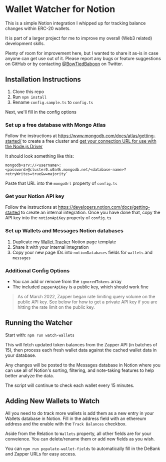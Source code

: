 # Wallet Watcher for Notion

This is a simple Notion integration I whipped up for tracking balance changes within ERC-20 wallets.

It is part of a larger project for me to improve my overall (Web3 related) development skills.

Plenty of room for improvement here, but I wanted to share it as-is in case anyone can get use out of it. Please report any bugs or feature suggestions on GitHub or by contacting [@BowTiedBaboon](https://twitter.com/BowTiedBaboon) on Twitter.

## Installation Instructions

1. Clone this repo
2. Run `npm install`
3. Rename `config.sample.ts` to `config.ts`

Next, we'll fill in the config options

### Set up a free database with Mongo Atlas

Follow the instructions at https://www.mongodb.com/docs/atlas/getting-started/ to create a free cluster and [get your connection URL for use with the Node.js Driver](https://www.mongodb.com/docs/atlas/tutorial/connect-to-your-cluster/)


It should look something like this:
```
mongodb+srv://<username>:<password>@cluster0.u0a4k.mongodb.net/<database-name>?retryWrites=true&w=majority`
```

Paste that URL into the `mongoUrl` property of `config.ts`

### Get your Notion API key

Follow the instructions at https://developers.notion.com/docs/getting-started to create an internal integration. Once you have done that, copy the API key into the `notionApiKey` property of `config.ts`

### Set up Wallets and Messages Notion databases

1. Duplicate my [Wallet Tracker](https://bowtiedbaboon.notion.site/Shared-Templates-e9ac98d64811495aa5bbaa6a6b5be12c) Notion page template
2. Share it with your internal integration
3. Copy your new page IDs into `notionDatabases` fields for `wallets` and `messages`

### Additional Config Options

* You can add or remove from the `ignoredTokens` array
* The included `zapperApiKey` is a public key, which should work fine

> As of March 2022, Zapper began rate limiting query volume on the public API key. See below for how to get a private API key if you are hitting the rate limit on the public key.

## Running the Watcher

Start with: `npm run watch-wallets`

This will fetch updated token balances from the Zapper API (in batches of 15), then process each fresh wallet data against the cached wallet data in your database.

Any changes will be posted to the Messages database in Notion where you can use all of Notion's sorting, filtering, and note-taking features to help better analyze the data.

The script will continue to check each wallet every 15 minutes.

## Adding New Wallets to Watch

All you need to do track more wallets is add them as a new entry in your Wallets database in Notion. Fill in the address field with an ethereum address and the enable with the `Track Balances` checkbox.

Aside from the Relation to `Wallets` property, all other fields are for your conveience. You can delete/rename them or add new fields as you wish.

You can `npm run populate-wallet-fields` to automatically fill in the DeBank and Zapper URLs for easy access.